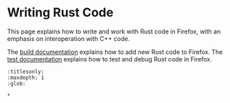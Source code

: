 # Writing Rust Code

This page explains how to write and work with Rust code in Firefox, with an
emphasis on interoperation with C++ code.

The [build documentation](../build/buildsystem/rust.html) explains how to add
new Rust code to Firefox. The [test documentation](../testing-rust-code)
explains how to test and debug Rust code in Firefox.

```{toctree}
:titlesonly:
:maxdepth: 1
:glob:

*
```
